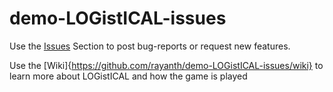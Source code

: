 # demo-LOGistICAL-issues

Use the [Issues](https://github.com/rayanth/demo-LOGistICAL-issues/issues) Section to post bug-reports or request new features.

Use the [Wiki]{https://github.com/rayanth/demo-LOGistICAL-issues/wiki} to learn more about LOGistICAL and how the game is played

